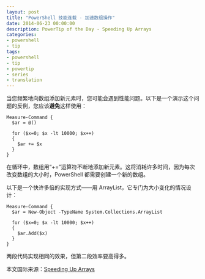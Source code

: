 ```yaml
---
layout: post
title: "PowerShell 技能连载 - 加速数组操作"
date: 2014-06-23 00:00:00
description: PowerTip of the Day - Speeding Up Arrays
categories:
- powershell
- tip
tags:
- powershell
- tip
- powertip
- series
- translation
---
```

当您频繁地向数组添加新元素时，您可能会遇到性能问题。以下是一个演示这个问题的反例，您应该**避免**这样使用：

    Measure-Command {
      $ar = @()
    
      for ($x=0; $x -lt 10000; $x++)
      {
        $ar += $x  
      }
    }

在循环中，数组用“+=”运算符不断地添加新元素。这将消耗许多时间，因为每次改变数组的大小时，PowerShell 都需要创建一个新的数组。

以下是一个快许多倍的实现方式——用 ArrayList，它专门为大小变化的情况设计：

    Measure-Command {
      $ar = New-Object -TypeName System.Collections.ArrayList
    
      for ($x=0; $x -lt 10000; $x++)
      {
        $ar.Add($x)
      }
    }
    
两段代码实现相同的效果，但第二段效率要高得多。

<!--more-->
本文国际来源：[Speeding Up Arrays](http://community.idera.com/powershell/powertips/b/tips/posts/speeding-up-arrays)
